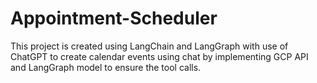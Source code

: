 # Appointment-Scheduler
This project is created using LangChain and LangGraph with use of ChatGPT to create calendar events using chat by implementing GCP API and LangGraph model to ensure the tool calls.
